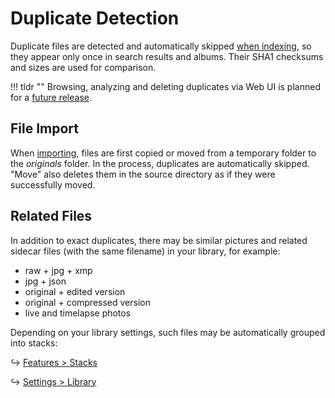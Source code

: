 # Duplicate Detection #

Duplicate files are detected and automatically skipped [when indexing](originals.md), so they appear only once in search results and albums. Their SHA1 checksums and sizes are used for comparison.

!!! tldr ""
    Browsing, analyzing and deleting duplicates via Web UI is planned for a [future release](https://github.com/photoprism/photoprism/issues/1308).

## File Import

When [importing](import.md), files are first copied or moved from a temporary folder to the *originals* folder. In the process, duplicates are automatically skipped. "Move" also deletes them in the source directory as if they were successfully moved.

## Related Files

In addition to exact duplicates, there may be similar pictures and related sidecar files (with the same filename) in your library, for example:

- raw + jpg + xmp
- jpg + json
- original + edited version
- original + compressed version
- live and timelapse photos

Depending on your library settings, such files may be automatically grouped into stacks:

↪ [Features > Stacks](../organize/stacks.md)

↪ [Settings > Library](../settings/library.md)
